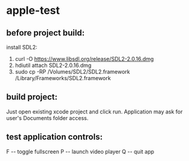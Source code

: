 # apple-test

## before project build:

install SDL2:
1. curl -O https://www.libsdl.org/release/SDL2-2.0.16.dmg
2. hdiutil attach SDL2-2.0.16.dmg
3. sudo cp -RP /Volumes/SDL2/SDL2.framework /Library/Frameworks/SDL2.framework

## build project:
Just open existing xcode project and click run. Application may ask for user's Documents folder access.

## test application controls:
F  -- toggle fullscreen
P -- launch video player
Q -- quit app
